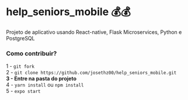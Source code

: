# help_seniors_mobile     :moneybag::moneybag:
Projeto de aplicativo usando React-native, Flask Microservices, Python e PostgreSQL
<br>
<h3>Como contribuir?</h3>

1 - `git fork`
<br/>
2 - `git clone https://github.com/josethz00/help_seniors_mobile.git`
<br/>
<b>3 - Entre na pasta do projeto</b>
<br/>
4 - `yarn install` ou `npm install`
<br/>
5 - `expo start`
<br/>
